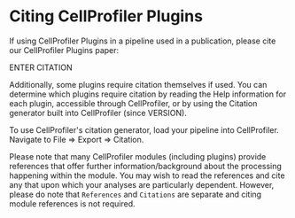 # Citing CellProfiler Plugins

If using CellProfiler Plugins in a pipeline used in a publication, please cite our CellProfiler Plugins paper:

ENTER CITATION

Additionally, some plugins require citation themselves if used.
You can determine which plugins require citation by reading the Help information for each plugin, accessible through CellProfiler, or by using the Citation generator built into CellProfiler (since VERSION).

To use CellProfiler's citation generator, load your pipeline into CellProfiler.
Navigate to File => Export => Citation.

Please note that many CellProfiler modules (including plugins) provide references that offer further information/background about the processing happening within the module.
You may wish to read the references and cite any that upon which your analyses are particularly dependent.
However, please do note that `References` and `Citations` are separate and citing module references is not required.